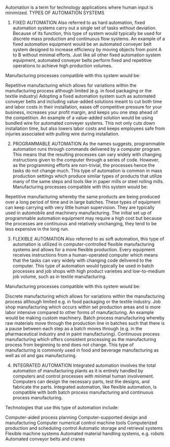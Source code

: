 Automation is a term for technology applications where human input is minimized.
TYPES OF AUTOMATION SYSTEMS
 

1. FIXED AUTOMATION
Also referred to as hard automation, fixed automation systems carry out a single set of tasks without deviation. Because of its function, this type of system would typically be used for discrete mass production and continuous flow systems. An example of a fixed automation equipment would be an automated conveyer belt system designed to increase efficiency by moving objects from point A to B without minimal efforts. Just like all other fixed automation system equipment, automated conveyer belts perform fixed and repetitive operations to achieve high production volumes.

Manufacturing processes compatible with this system would be:

Repetitive manufacturing which allows for variations within the manufacturing process although limited (e.g. in food packaging or the textile industry)
Adopting a fixed automation system such as automated conveyer belts and including value-added solutions meant to cut both time and labor costs in their installation, eases off competitive pressure for your business, increases your profit margin, and keeps you one step ahead of the competition. An example of a value-added solution would be using bundled wire for automated conveyer systems. This not only cuts down installation time, but also lowers labor costs and keeps employees safe from injuries associated with pulling wire during installation.

 

2. PROGRAMMABLE AUTOMATION
As the names suggests, programmable automation runs through commands delivered by a computer program. This means that the resulting processes can vary widely with changing instructions given to the computer through a series of code. However, as the programming efforts are non-trivial, the processes hence the tasks do not change much. This type of automation is common in mass production settings which produce similar types of products that utilize many of the same steps and tools like in paper mills or steel rolling mills.
Manufacturing processes compatible with this system would be:

Repetitive manufacturing whereby the same products are being produced over a long period of time and in large batches. These types of equipment can keep carrying with very little human supervision. They are typically used in automobile and machinery manufacturing.
The initial set up of programmable automation equipment may require a high cost but because the processes are continuous and relatively unchanging, they tend to be less expensive in the long run.

 

3. FLEXIBLE AUTOMATION
Also referred to as soft automation, this type of automation is utilized in computer-controlled flexible manufacturing systems and allows for a more flexible production. Every equipment receives instructions from a human-operated computer which means that the tasks can vary widely with changing code delivered to the computer. This type of automation would typically be used in batch processes and job shops with high product varieties and low-to-medium job volume, such as in textile manufacturing.

Manufacturing processes compatible with this system would be:

Discrete manufacturing which allows for variations within the manufacturing process although limited e.g. in food packaging or the textile industry.
Job shop manufacturing which occurs within set production areas and is more labor intensive compared to other forms of manufacturing. An example would be making custom machinery.
Batch process manufacturing whereby raw materials move through the production line in batches such that there is a pause between each step as a batch moves through (e.g. in the pharmaceutical industry and in paint manufacturing).
Continuous process manufacturing which offers consistent processing as the manufacturing process from beginning to end does not change. This type of manufacturing is commonly used in food and beverage manufacturing as well as oil and gas manufacturing.
 

4. INTEGRATED AUTOMATION
Integrated automation involves the total automation of manufacturing plants as it is entirely handled by computers and control processes with minimal human involvement. Computers can design the necessary parts, test the designs, and fabricate the parts. Integrated automation, like flexible automation, is compatible with both batch process manufacturing and continuous process manufacturing.

Technologies that use this type of automation include:

 Computer-aided process planning
 Computer-supported design and manufacturing
 Computer numerical control machine tools
Computerized production and scheduling control
Automatic storage and retrieval systems
Flexible machine systems
Automated material handling systems, e.g. robots
Automated conveyor belts and cranes
